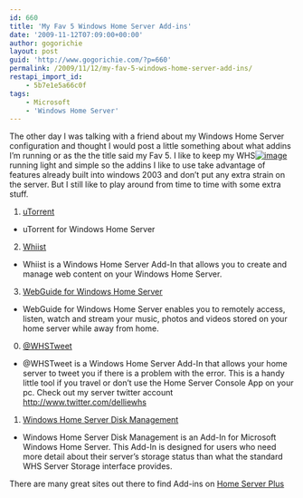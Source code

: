 ```yaml
---
id: 660
title: 'My Fav 5 Windows Home Server Add-ins'
date: '2009-11-12T07:09:00+00:00'
author: gogorichie
layout: post
guid: 'http://www.gogorichie.com/?p=660'
permalink: /2009/11/12/my-fav-5-windows-home-server-add-ins/
restapi_import_id:
    - 5b7e1e5a66c0f
tags:
    - Microsoft
    - 'Windows Home Server'
---
```


The other day I was talking with a friend about my Windows Home Server configuration and thought I would post a little something about what addins I’m running or as the the title said my Fav 5. I like to keep my WHS[![image](http://www.gogorichie.com/wp-content/uploads/2009/11/image_thumb1.png "image")](http://www.gogorichie.com/wp-content/uploads/2009/11/image1.png) running light and simple so the addins I like to use take advantage of features already built into windows 2003 and don’t put any extra strain on the server. But I still like to play around from time to time with some extra stuff.

1. <u>[uTorrent](http://www.whsplus.com/2009/04/13/utorrent/)</u>
  
  
  - uTorrent for Windows Home Server
2. <u>[Whiist](http://www.andrewgrant.org/whiist)</u>
  
  
  - Whiist is a Windows Home Server Add-In that allows you to create and manage web content on your Windows Home Server.
3. <u>[WebGuide for Windows Home Server](http://www.asciiexpress.com/webguide/homeserver.aspx)</u>
  
  
  - WebGuide for Windows Home Server enables you to remotely access, listen, watch and stream your music, photos and videos stored on your home server while away from home.

0. [@WHSTweet](http://www.homeserverhacks.com/2009/05/give-your-windows-home-server-its-own.html)
  
  
  - @WHSTweet is a Windows Home Server Add-In that allows your home server to tweet you if there is a problem with the error. This is a handy little tool if you travel or don’t use the Home Server Console App on your pc. Check out my server twitter account <http://www.twitter.com/delliewhs>
1. [Windows Home Server Disk Management](http://www.whsplus.com/2009/04/06/windows-home-server-disk-management/)
  
  
  - Windows Home Server Disk Management is an Add-In for Microsoft Windows Home Server. This Add-In is designed for users who need more detail about their server’s storage status than what the standard WHS Server Storage interface provides.

There are many great sites out there to find Add-ins on [Home Server Plus](http://www.whsplus.com/)